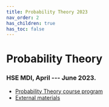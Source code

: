 ```yaml
---
title: Probability Theory 2023
nav_order: 2
has_children: true
has_toc: false
---
```


# Probability Theory 

### HSE MDI, April --- June 2023.

* [Probability Theory course program](/hse_prob_stat_23/probability_theory/prob_theory_program)
* [External materials](/hse_prob_stat_shared/pt_links)
